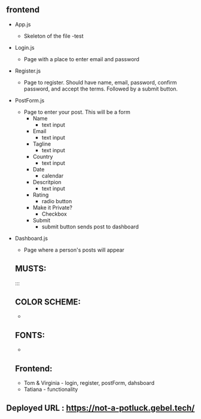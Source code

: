 ## frontend

* App.js
  - Skeleton of the file
  -test
* Login.js
  - Page with a place to enter email and password
* Register.js
  - Page to register.  Should have name, email, password, confirm password, and accept the terms.  Followed by a submit button.
* PostForm.js
  - Page to enter your post.  This will be a form
    - Name
      - text input
    - Email
      - text input
    - Tagline
      - text input
    - Country
      - text input
    - Date
      - calendar
    - Descritpion
      - text input
    - Rating
      - radio button
    - Make it Private?
      - Checkbox
    - Submit
      - submit button sends post to dashboard
* Dashboard.js
  - Page where a person's posts will appear
  
  ## MUSTS:
  ::: 
  
  ## COLOR SCHEME:
  * 
  
  ## FONTS:
  * 
  
  ## Frontend:
  * Tom & Virginia - login, register, postForm, dahsboard
  * Tatiana - functionality

## Deployed URL : https://not-a-potluck.gebel.tech/
